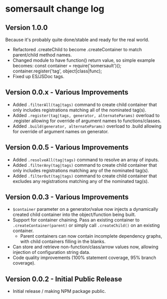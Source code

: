 # somersault change log

## Version 1.0.0
Because it's probably quite done/stable and ready for the real world.
- Refactored .createChild to become .createContainer to match parent/child method names.
- Changed module to have function() return value, so simple example becomes:
      const container = require('somersault')();
      container.register('tag', object|class|func);
- Fixed up ES/JSDoc tags.

## Version 0.0.x - Various Improvements
- Added `.filterAll(tag|tags)` command to create child container that only includes registrations matching all of the nominated tag(s).
- Added `.register(tag|tags, generator, alternateParams)` overload to .register allowing for override of argument names to functions/classes.
- Added `.build(generator, alternateParams)` overload to .build allowing for override of argument names on generator.

## Version 0.0.5 - Various Improvements
- Added `.resolveAll(tag|tags)` command to resolve an array of inputs.
- Added `.filterAny(tag|tags)` command to create child container that only includes registrations matching any of the nominated tag(s).
- Added `.filterOut(tag|tags)` command to create child container that excludes any registrations matching any of the nominated tag(s).

## Version 0.0.3 - Various Improvements
- `$container` parameter on a generator/value now injects a dynamically created child container into the object/function being built.
- Support for container chaining. Pass an existing container to `.createContainer(parent)` or simply call `.createChild()` on an existing container.
    - Parent containers can now contain incomplete dependency graphs, with child containers filling in the blanks.
- Can store and retrieve non-function/class/arrow values now, allowing injection of configuration string data.
- Code quality improvements (100% statement coverage, 95% branch coverage).

## Version 0.0.2 - Initial Public Release
- Initial release / making NPM package public.